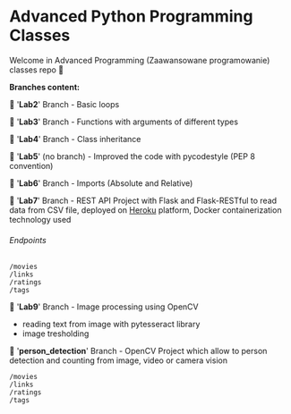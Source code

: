 # Advanced Python Programming Classes
Welcome in Advanced Programming (Zaawansowane programowanie) classes repo 👋

**Branches content:**

🔸 '**Lab2**' Branch - Basic loops

🔸 '**Lab3**' Branch - Functions with arguments of different types

🔸 '**Lab4**' Branch - Class inheritance

🔸 '**Lab5**' (no branch) - Improved the code with pycodestyle (PEP 8 convention)

🔸 '**Lab6**' Branch - Imports (Absolute and Relative)

🔸 '**Lab7**' Branch - REST API Project with Flask and Flask-RESTful to read data from CSV file, deployed on [Heroku](https://csvapi2021.herokuapp.com/) platform, Docker containerization technology used

###### Endpoints

```
/movies
/links
/ratings
/tags
```

🔸 '**Lab9**' Branch - Image processing using OpenCV

- reading text from image with pytesseract library
- image tresholding

🔸 '**person_detection**' Branch - OpenCV Project which allow to person detection and counting from image, video or camera vision

```
/movies
/links
/ratings
/tags
```